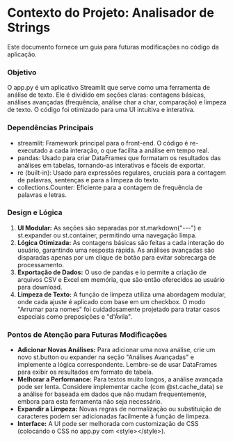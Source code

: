 # **Contexto do Projeto: Analisador de Strings**

Este documento fornece um guia para futuras modificações no código da aplicação.

### **Objetivo**

O app.py é um aplicativo Streamlit que serve como uma ferramenta de análise de texto. Ele é dividido em seções claras: contagens básicas, análises avançadas (frequência, análise char a char, comparação) e limpeza de texto. O código foi otimizado para uma UI intuitiva e interativa.

### **Dependências Principais**

* streamlit: Framework principal para o front-end. O código é re-executado a cada interação, o que facilita a análise em tempo real.  
* pandas: Usado para criar DataFrames que formatam os resultados das análises em tabelas, tornando-as interativas e fáceis de exportar.  
* re (built-in): Usado para expressões regulares, cruciais para a contagem de palavras, sentenças e para a limpeza do texto.  
* collections.Counter: Eficiente para a contagem de frequência de palavras e letras.

### **Design e Lógica**

1. **UI Modular:** As seções são separadas por st.markdown("---") e st.expander ou st.container, permitindo uma navegação limpa.  
2. **Lógica Otimizada:** As contagens básicas são feitas a cada interação do usuário, garantindo uma resposta rápida. As análises avançadas são disparadas apenas por um clique de botão para evitar sobrecarga de processamento.  
3. **Exportação de Dados:** O uso de pandas e io permite a criação de arquivos CSV e Excel em memória, que são então oferecidos ao usuário para download.  
4. **Limpeza de Texto:** A função de limpeza utiliza uma abordagem modular, onde cada ajuste é aplicado com base em um checkbox. O modo "Arrumar para nomes" foi cuidadosamente projetado para tratar casos especiais como preposições e "d'Ávila".

### **Pontos de Atenção para Futuras Modificações**

* **Adicionar Novas Análises:** Para adicionar uma nova análise, crie um novo st.button ou expander na seção "Análises Avançadas" e implemente a lógica correspondente. Lembre-se de usar DataFrames para exibir os resultados em formato de tabela.  
* **Melhorar a Performance:** Para textos muito longos, a análise avançada pode ser lenta. Considere implementar cache (com @st.cache\_data) se a análise for baseada em dados que não mudam frequentemente, embora para esta ferramenta não seja necessário.  
* **Expandir a Limpeza:** Novas regras de normalização ou substituição de caracteres podem ser adicionadas facilmente à função de limpeza.  
* **Interface:** A UI pode ser melhorada com customização de CSS (colocando o CSS no app.py com \<style\>\</style\>).